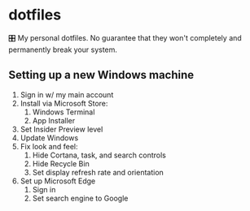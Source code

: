 # dotfiles
🎛 My personal dotfiles. No guarantee that they won't completely and permanently break your system.

## Setting up a new Windows machine

1. Sign in w/ my main account
2. Install via Microsoft Store:
    1. Windows Terminal
    2. App Installer
3. Set Insider Preview level
4. Update Windows
5. Fix look and feel:
    1. Hide Cortana, task, and search controls
    2. Hide Recycle Bin
    3. Set display refresh rate and orientation
6. Set up Microsoft Edge
    1. Sign in
    2. Set search engine to Google

